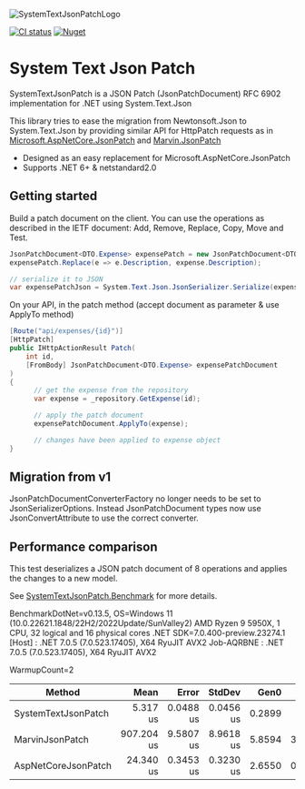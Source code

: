 ![SystemTextJsonPatchLogo](https://raw.githubusercontent.com/Havunen/SystemTextJsonPatch/main/logo.png)

[![CI status](https://img.shields.io/github/actions/workflow/status/Havunen/SystemTextJsonPatch/ci.yml?branch=main&logo=GitHub)](https://github.com/Havunen/SystemTextJsonPatch/actions/workflows/ci.yml)
[![Nuget](https://img.shields.io/nuget/v/SystemTextJsonPatch?color=teal&logo=Nuget)](https://www.nuget.org/packages/SystemTextJsonPatch#readme-body-tab)


# System Text Json Patch

SystemTextJsonPatch is a JSON Patch (JsonPatchDocument) RFC 6902 implementation for .NET using System.Text.Json

This library tries to ease the migration from Newtonsoft.Json to System.Text.Json by providing
similar API for HttpPatch requests as in [Microsoft.AspNetCore.JsonPatch](https://github.com/dotnet/aspnetcore/tree/main/src/Features/JsonPatch) and [Marvin.JsonPatch](https://github.com/KevinDockx/JsonPatch)

* Designed as an easy replacement for Microsoft.AspNetCore.JsonPatch
* Supports .NET 6+ & netstandard2.0


## Getting started

Build a patch document on the client.
You can use the operations as described in the IETF document: Add, Remove, Replace, Copy, Move and Test.

```cs
JsonPatchDocument<DTO.Expense> expensePatch = new JsonPatchDocument<DTO.Expense>();
expensePatch.Replace(e => e.Description, expense.Description);

// serialize it to JSON
var expensePatchJson = System.Text.Json.JsonSerializer.Serialize(expensePatch);
```


On your API, in the patch method (accept document as parameter & use ApplyTo method)

```cs
[Route("api/expenses/{id}")]
[HttpPatch]
public IHttpActionResult Patch(
    int id,
    [FromBody] JsonPatchDocument<DTO.Expense> expensePatchDocument
)
{
      // get the expense from the repository
      var expense = _repository.GetExpense(id);

      // apply the patch document 
      expensePatchDocument.ApplyTo(expense);

      // changes have been applied to expense object
}
```

## Migration from v1

JsonPatchDocumentConverterFactory no longer needs to be set to JsonSerializerOptions.
Instead JsonPatchDocument types now use JsonConvertAttribute to use the correct converter.

## Performance comparison

This test deserializes a JSON patch document of 8 operations and applies the changes to a new model.

See [SystemTextJsonPatch.Benchmark](https://github.com/Havunen/SystemTextJsonPatch/tree/main/SystemTextJsonPatch.Benchmark) for more details.

BenchmarkDotNet=v0.13.5, OS=Windows 11 (10.0.22621.1848/22H2/2022Update/SunValley2)
AMD Ryzen 9 5950X, 1 CPU, 32 logical and 16 physical cores
.NET SDK=7.0.400-preview.23274.1
  [Host]     : .NET 7.0.5 (7.0.523.17405), X64 RyuJIT AVX2
  Job-AQRBNE : .NET 7.0.5 (7.0.523.17405), X64 RyuJIT AVX2

WarmupCount=2

|              Method |       Mean |     Error |    StdDev |   Gen0 |   Gen1 | Allocated |
|-------------------- |-----------:|----------:|----------:|-------:|-------:|----------:|
| SystemTextJsonPatch |   5.317 us | 0.0488 us | 0.0456 us | 0.2899 |      - |   4.83 KB |
|     MarvinJsonPatch | 907.204 us | 9.5807 us | 8.9618 us | 5.8594 | 3.9063 |  95.85 KB |
| AspNetCoreJsonPatch |  24.340 us | 0.3453 us | 0.3230 us | 2.6550 | 0.0610 |  43.61 KB |
